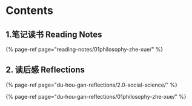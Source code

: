 # Contents

## 1.笔记读书 Reading Notes

{% page-ref page="reading-notes/01philosophy-zhe-xue/" %}

## 

## 2. 读后感 Reflections

{% page-ref page="du-hou-gan-reflections/2.0-social-science/" %}

{% page-ref page="du-hou-gan-reflections/01philosophy-zhe-xue/" %}



